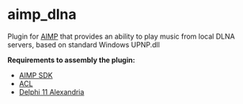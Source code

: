 # aimp_dlna
Plugin for [AIMP](https://www.aimp.ru/) that provides an ability to play music from local DLNA servers, based on standard Windows UPNP.dll

**Requirements to assembly the plugin:**
+ [AIMP SDK](https://www.aimp.ru/?do=download&os=windows&cat=sdk)
+ [ACL](https://github.com/ArtemIzmaylov/ACL)
+ [Delphi 11 Alexandria](https://www.embarcadero.com/ru/products/delphi)

